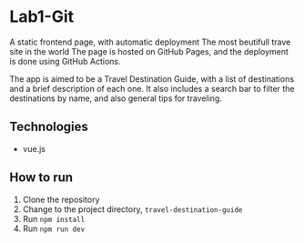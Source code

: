 # Lab1-Git
A static frontend page, with automatic deployment
The most beutifull trave site in the world
The page is hosted on GitHub Pages, and the deployment is done using GitHub Actions.

The app is aimed to be a Travel Destination Guide, with a list of destinations and a brief description of each one.
It also includes a search bar to filter the destinations by name, and also general tips for traveling.

## Technologies
- vue.js


## How to run
1. Clone the repository
2. Change to the project directory, `travel-destination-guide`
3. Run `npm install`
4. Run `npm run dev`
